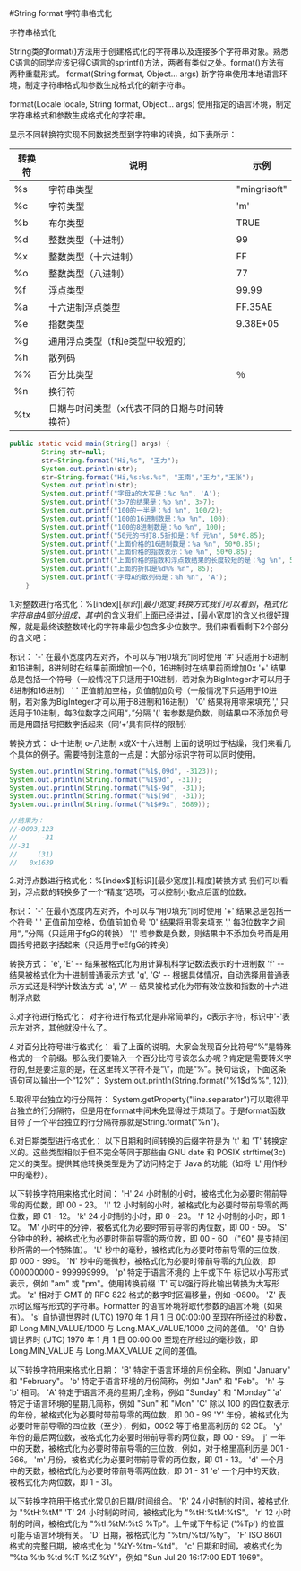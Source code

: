 #String format 字符串格式化

字符串格式化

String类的format()方法用于创建格式化的字符串以及连接多个字符串对象。熟悉C语言的同学应该记得C语言的sprintf()方法，两者有类似之处。format()方法有两种重载形式。
format(String format, Object... args) 新字符串使用本地语言环境，制定字符串格式和参数生成格式化的新字符串。

format(Locale locale, String format, Object... args) 使用指定的语言环境，制定字符串格式和参数生成格式化的字符串。

显示不同转换符实现不同数据类型到字符串的转换，如下表所示：

转换符|说明|示例
-----|---|---
%s|字符串类型|"mingrisoft"
%c|字符类型|'m'
%b|布尔类型|TRUE
%d|整数类型（十进制）|99
%x|整数类型（十六进制）|FF
%o|整数类型（八进制）|77
%f|浮点类型|99.99
%a|十六进制浮点类型|FF.35AE
%e|指数类型|9.38E+05
%g|通用浮点类型（f和e类型中较短的）|
%h|散列码|
%%|百分比类型|％
%n|换行符|
%tx|日期与时间类型（x代表不同的日期与时间转换符）


```java
public static void main(String[] args) {
        String str=null;
        str=String.format("Hi,%s", "王力");
        System.out.println(str);
        str=String.format("Hi,%s:%s.%s", "王南","王力","王张");          
        System.out.println(str);                         
        System.out.printf("字母a的大写是：%c %n", 'A');
        System.out.printf("3>7的结果是：%b %n", 3>7);
        System.out.printf("100的一半是：%d %n", 100/2);
        System.out.printf("100的16进制数是：%x %n", 100);
        System.out.printf("100的8进制数是：%o %n", 100);
        System.out.printf("50元的书打8.5折扣是：%f 元%n", 50*0.85);
        System.out.printf("上面价格的16进制数是：%a %n", 50*0.85);
        System.out.printf("上面价格的指数表示：%e %n", 50*0.85);
        System.out.printf("上面价格的指数和浮点数结果的长度较短的是：%g %n", 50*0.85);
        System.out.printf("上面的折扣是%d%% %n", 85);
        System.out.printf("字母A的散列码是：%h %n", 'A');
    }
```

1.对整数进行格式化：%[index$][标识][最小宽度]转换方式
        我们可以看到，格式化字符串由4部分组成，其中%[index$]的含义我们上面已经讲过，[最小宽度]的含义也很好理解，就是最终该整数转化的字符串最少包含多少位数字。我们来看看剩下2个部分的含义吧：

标识： 
'-'    在最小宽度内左对齐，不可以与“用0填充”同时使用
'#'    只适用于8进制和16进制，8进制时在结果前面增加一个0，16进制时在结果前面增加0x
'+'    结果总是包括一个符号（一般情况下只适用于10进制，若对象为BigInteger才可以用于8进制和16进制）
'  '    正值前加空格，负值前加负号（一般情况下只适用于10进制，若对象为BigInteger才可以用于8进制和16进制）
'0'    结果将用零来填充
','    只适用于10进制，每3位数字之间用“，”分隔
'('    若参数是负数，则结果中不添加负号而是用圆括号把数字括起来（同‘+’具有同样的限制）

转换方式：
d-十进制   o-八进制   x或X-十六进制
        上面的说明过于枯燥，我们来看几个具体的例子。需要特别注意的一点是：大部分标识字符可以同时使用。
```java
System.out.println(String.format("%1$,09d", -3123));
System.out.println(String.format("%1$9d", -31));
System.out.println(String.format("%1$-9d", -31));
System.out.println(String.format("%1$(9d", -31));
System.out.println(String.format("%1$#9x", 5689));

//结果为：
//-0003,123
//      -31
//-31      
//     (31)
//   0x1639
```

2.对浮点数进行格式化：%[index$][标识][最少宽度][.精度]转换方式
        我们可以看到，浮点数的转换多了一个“精度”选项，可以控制小数点后面的位数。

标识： 
'-'    在最小宽度内左对齐，不可以与“用0填充”同时使用
'+'    结果总是包括一个符号
'  '   正值前加空格，负值前加负号
'0'    结果将用零来填充
','    每3位数字之间用“，”分隔（只适用于fgG的转换）
'('    若参数是负数，则结果中不添加负号而是用圆括号把数字括起来（只适用于eEfgG的转换）

转换方式：
'e', 'E'  --  结果被格式化为用计算机科学记数法表示的十进制数
'f'       --  结果被格式化为十进制普通表示方式
'g', 'G'  --  根据具体情况，自动选择用普通表示方式还是科学计数法方式
'a', 'A'  --   结果被格式化为带有效位数和指数的十六进制浮点数


3.对字符进行格式化：
        对字符进行格式化是非常简单的，c表示字符，标识中'-'表示左对齐，其他就没什么了。

4.对百分比符号进行格式化：
        看了上面的说明，大家会发现百分比符号“%”是特殊格式的一个前缀。那么我们要输入一个百分比符号该怎么办呢？肯定是需要转义字符的,但是要注意的是，在这里转义字符不是“\”，而是“%”。换句话说，下面这条语句可以输出一个“12%”：
System.out.println(String.format("%1$d%%", 12));

5.取得平台独立的行分隔符：
        System.getProperty("line.separator")可以取得平台独立的行分隔符，但是用在format中间未免显得过于烦琐了。于是format函数自带了一个平台独立的行分隔符那就是String.format("%n")。

6.对日期类型进行格式化：
         以下日期和时间转换的后缀字符是为 't' 和 'T' 转换定义的。这些类型相似于但不完全等同于那些由 GNU date 和 POSIX strftime(3c) 定义的类型。提供其他转换类型是为了访问特定于 Java 的功能（如将 'L' 用作秒中的毫秒）。

以下转换字符用来格式化时间：
'H'     24 小时制的小时，被格式化为必要时带前导零的两位数，即 00 - 23。
'I'     12 小时制的小时，被格式化为必要时带前导零的两位数，即 01 - 12。
'k'     24 小时制的小时，即 0 - 23。
'l'     12 小时制的小时，即 1 - 12。
'M'     小时中的分钟，被格式化为必要时带前导零的两位数，即 00 - 59。
'S'     分钟中的秒，被格式化为必要时带前导零的两位数，即 00 - 60 （"60" 是支持闰秒所需的一个特殊值）。
'L'     秒中的毫秒，被格式化为必要时带前导零的三位数，即 000 - 999。
'N'     秒中的毫微秒，被格式化为必要时带前导零的九位数，即 000000000 - 999999999。
'p'     特定于语言环境的 上午或下午 标记以小写形式表示，例如 "am" 或 "pm"。使用转换前缀 'T' 可以强行将此输出转换为大写形式。
'z'     相对于 GMT 的 RFC 822 格式的数字时区偏移量，例如 -0800。
'Z'     表示时区缩写形式的字符串。Formatter 的语言环境将取代参数的语言环境（如果有）。
's'     自协调世界时 (UTC) 1970 年 1 月 1 日 00:00:00 至现在所经过的秒数，即 Long.MIN_VALUE/1000 与 Long.MAX_VALUE/1000 之间的差值。
'Q'     自协调世界时 (UTC) 1970 年 1 月 1 日 00:00:00 至现在所经过的毫秒数，即 Long.MIN_VALUE 与 Long.MAX_VALUE 之间的差值。

以下转换字符用来格式化日期：
'B'     特定于语言环境的月份全称，例如 "January" 和 "February"。
'b'     特定于语言环境的月份简称，例如 "Jan" 和 "Feb"。
'h'     与 'b' 相同。
'A'     特定于语言环境的星期几全称，例如 "Sunday" 和 "Monday"
'a'     特定于语言环境的星期几简称，例如 "Sun" 和 "Mon"
'C'     除以 100 的四位数表示的年份，被格式化为必要时带前导零的两位数，即 00 - 99
'Y'     年份，被格式化为必要时带前导零的四位数（至少），例如，0092 等于格里高利历的 92 CE。
'y'     年份的最后两位数，被格式化为必要时带前导零的两位数，即 00 - 99。
'j'     一年中的天数，被格式化为必要时带前导零的三位数，例如，对于格里高利历是 001 - 366。
'm'     月份，被格式化为必要时带前导零的两位数，即 01 - 13。
'd'     一个月中的天数，被格式化为必要时带前导零两位数，即 01 - 31
'e'     一个月中的天数，被格式化为两位数，即 1 - 31。

以下转换字符用于格式化常见的日期/时间组合。
'R'     24 小时制的时间，被格式化为 "%tH:%tM"
'T'     24 小时制的时间，被格式化为 "%tH:%tM:%tS"。
'r'     12 小时制的时间，被格式化为 "%tI:%tM:%tS %Tp"。上午或下午标记 ('%Tp') 的位置可能与语言环境有关。
'D'     日期，被格式化为 "%tm/%td/%ty"。
'F'     ISO 8601 格式的完整日期，被格式化为 "%tY-%tm-%td"。
'c'     日期和时间，被格式化为 "%ta %tb %td %tT %tZ %tY"，例如 "Sun Jul 20 16:17:00 EDT 1969"。
